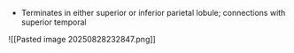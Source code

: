 - Terminates in either superior or inferior parietal lobule; connections with superior temporal

![[Pasted image 20250828232847.png]]
